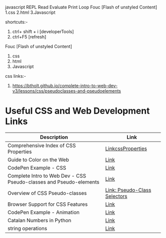 
javascript
REPL Read Evaluate Print Loop
Fouc [Flash of unstyled Content]  1.css 2.html 3.Javascript

shortcuts:-

1. ctrl+ shift + i [developerTools]
2. ctrl+F5 [refresh]


Fouc [Flash of unstyled Content]  </br> 
1. css 
2. html
3. Javascript
   


css links:-

1. https://btholt.github.io/complete-intro-to-web-dev-v3/lessons/css/pseudoclasses-and-pseudoelements


# Useful CSS and Web Development Links

| Description                                             | Link                                                        |
|---------------------------------------------------------|-------------------------------------------------------------|
| Comprehensive Index of CSS Properties                   | [LinkcssProperties](https://meiert.com/en/indices/css-properties/) |
| Guide to Color on the Web                               | [Link](https://css-tricks.com/nerds-guide-color-web/) |
| CodePen Example - CSS                                   | [Link](https://codepen.io/btholt/pen/ELaxOB?editors=1100) |
| Complete Intro to Web Dev - CSS Pseudo-classes and Pseudo-elements| [Link](https://btholt.github.io/complete-intro-to-web-dev-v3/lessons/css/pseudoclasses-and-pseudoelements) |
| Overview of CSS Pseudo-classes                         | [Link: Pseudo-Class Selectors](https://css-tricks.com/pseudo-class-selectors/) |
| Browser Support for CSS Features                       | [Link](https://caniuse.com)                           |
| CodePen Example - Animation                            |[Link](https://codepen.io/juliangarnier/pen/krNqZO)    |
| Catalan Numbers in Python                              |[Link](https://code.golf/catalan-numbers#python)       |
|  string operations                                     |[Link](https://developer.mozilla.org/en-US/)           |
